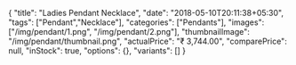 {
    "title": "Ladies Pendant Necklace",
    "date": "2018-05-10T20:11:38+05:30",
    "tags": ["Pendant","Necklace"],
    "categories": ["Pendants"],
    "images": ["/img/pendant/1.png", "/img/pendant/2.png"],
    "thumbnailImage": "/img/pendant/thumbnail.png",
    "actualPrice": "₹ 3,744.00",
    "comparePrice": null,
    "inStock": true,
    "options": {},
    "variants": []
}
